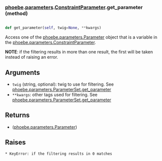 ### [phoebe](phoebe.md).[parameters](phoebe.parameters.md).[ConstraintParameter](phoebe.parameters.ConstraintParameter.md).get_parameter (method)


```py

def get_parameter(self, twig=None, **kwargs)

```



Access one of the [phoebe.parameters.Parameter](phoebe.parameters.Parameter.md) object that is a variable
in the [phoebe.parameters.ConstraintParameter](phoebe.parameters.ConstraintParameter.md).

**NOTE**: if the filtering results in more than one result, the first
will be taken instead of raising an error.

Arguments
----------
* `twig` (string, optional): twig to use for filtering.  See
    [phoebe.parameters.ParameterSet.get_parameter](phoebe.parameters.ParameterSet.get_parameter.md)
* `**kwargs`: other tags used for filtering.  See
    [phoebe.parameters.ParameterSet.get_parameter](phoebe.parameters.ParameterSet.get_parameter.md)

Returns
--------
* ([phoebe.parameters.Parameter](phoebe.parameters.Parameter.md))

Raises
-------
    * KeyError: if the filtering results in 0 matches

